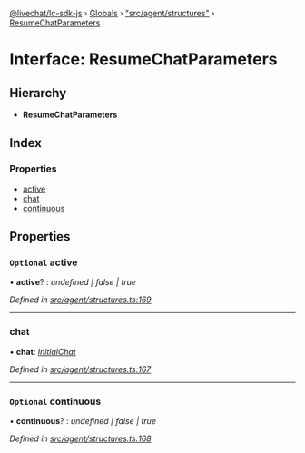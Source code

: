 [@livechat/lc-sdk-js](../README.md) › [Globals](../globals.md) › ["src/agent/structures"](../modules/_src_agent_structures_.md) › [ResumeChatParameters](_src_agent_structures_.resumechatparameters.md)

# Interface: ResumeChatParameters

## Hierarchy

* **ResumeChatParameters**

## Index

### Properties

* [active](_src_agent_structures_.resumechatparameters.md#optional-active)
* [chat](_src_agent_structures_.resumechatparameters.md#chat)
* [continuous](_src_agent_structures_.resumechatparameters.md#optional-continuous)

## Properties

### `Optional` active

• **active**? : *undefined | false | true*

*Defined in [src/agent/structures.ts:169](https://github.com/livechat/lc-sdk-js/blob/9364105/src/agent/structures.ts#L169)*

___

###  chat

• **chat**: *[InitialChat](_src_objects_index_.initialchat.md)*

*Defined in [src/agent/structures.ts:167](https://github.com/livechat/lc-sdk-js/blob/9364105/src/agent/structures.ts#L167)*

___

### `Optional` continuous

• **continuous**? : *undefined | false | true*

*Defined in [src/agent/structures.ts:168](https://github.com/livechat/lc-sdk-js/blob/9364105/src/agent/structures.ts#L168)*
